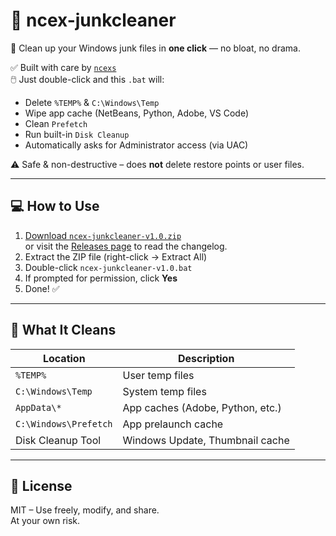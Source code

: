 # 🧹 ncex-junkcleaner

🧼 Clean up your Windows junk files in **one click** — no bloat, no drama.

✅ Built with care by [`ncexs`](https://github.com/ncexs)  
🖱️ Just double-click and this `.bat` will:
- Delete `%TEMP%` & `C:\Windows\Temp`
- Wipe app cache (NetBeans, Python, Adobe, VS Code)
- Clean `Prefetch`
- Run built-in `Disk Cleanup`
- Automatically asks for Administrator access (via UAC)

⚠️ Safe & non-destructive – does **not** delete restore points or user files.

---

## 💻 How to Use

1. [Download `ncex-junkcleaner-v1.0.zip`](https://github.com/ncexs/ncex-junkcleaner/releases/download/v1.0/ncex-junkcleaner-v1.0.zip)  
   or visit the [Releases page](https://github.com/ncexs/ncex-junkcleaner/releases) to read the changelog.
2. Extract the ZIP file (right-click → Extract All)
3. Double-click `ncex-junkcleaner-v1.0.bat`
4. If prompted for permission, click **Yes**
5. Done! ✅

---

## 🔐 What It Cleans

| Location                    | Description                       |
|----------------------------|-----------------------------------|
| `%TEMP%`                   | User temp files                   |
| `C:\Windows\Temp`          | System temp files                 |
| `AppData\*`                | App caches (Adobe, Python, etc.) |
| `C:\Windows\Prefetch`      | App prelaunch cache               |
| Disk Cleanup Tool          | Windows Update, Thumbnail cache  |

---

## 🤝 License

MIT – Use freely, modify, and share.  
At your own risk.
